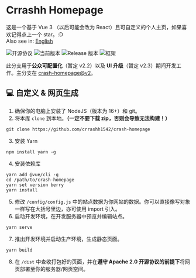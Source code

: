 # Crrashh Homepage
这是一个基于 Vue 3 （以后可能会改为 React）且可自定义的个人主页，如果喜欢记得点上一个 star。:D  
Also see in: [English](./README.md)  

![开源协议](https://img.shields.io/github/license/crrashh1542/crash-homepage)
![当前版本](https://img.shields.io/github/package-json/v/crrashh1542/crash-homepage)
![Release 版本](https://img.shields.io/github/v/release/crrashh1542/crash-homepage?include_prereleases)
![框架](https://img.shields.io/badge/framework-Vue%203-3fb984)

此分支用于**公众可配置化**（暂定 v2.2）以及 **UI 升级**（暂定 v2.3）期间开发工作。主分支在 [crash-homepage@v2](https://github.com/crrashh1542/crash-homepage/tree/v2)。  
  
## 💻 自定义 & 网页生成
1. 确保你的电脑上安装了 NodeJS（版本为 16+）和 git。
2. 将本库 `clone` 到本地。**（一定不要下载 zip，否则会导致无法构建！）**
```shell
git clone https://github.com/crrashh1542/crash-homepage
```
3. 安装 Yarn
```shell
npm install yarn -g
```
4. 安装依赖库
```shell
yarn add @vue/cli -g
cd /path/to/crash-homepage
yarn set version berry
yarn install
```
5. 修改 `/config/config.js` 中的站点数据为你网站的数据。你可以直接像写对象一样写在大括号里边，亦可使用 import 引入。
6. 启动开发环境，在开发服务器中预览并编辑站点。
```shell
yarn serve
```
7. 推出开发环境并启动生产环境，生成静态页面。
```shell
yarn build
```
8. 在 `/dist` 中查收打包好的页面，并在**遵守 Apache 2.0 开源协议的前提下**将网页部署至你的服务器/网页空间。
